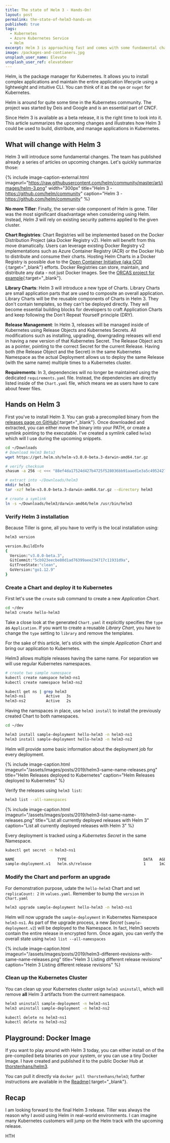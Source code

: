 ```yaml
---
title: The state of Helm 3 - Hands-On!
layout: post
permalink: the-state-of-helm3-hands-on
published: true
tags: 
  - Kubernetes
  - Azure Kubernetes Service
  - Helm
excerpt: Helm 3 is approaching fast and comes with some fundamental changes. See what's happening and how those changes feel in Beta 3.
image: /packages-and-contianers.jpg
unsplash_user_name: Elevate
unsplash_user_ref: elevatebeer
---
```


Helm, is the package manager for Kubernetes. It allows you to install complex applications and maintain the entire application lifecycle using a lightweight and intuitive CLI.  You can think of it as the `npm` or `nuget` for Kubernetes.

Helm is around for quite some time in the Kubernetes community. The project was started by Deis and Google and is an essential part of CNCF.

Since Helm 3 is available as a beta release, it is the right time to look into it. This article summarizes the upcoming changes and illustrates how Helm 3 could be used to build, distribute, and manage applications in Kubernetes.

## What will change with Helm 3

Helm 3 will introduce some fundamental changes. The team has published already a series of articles on upcoming changes. Let's quickly summarize those:

{% include image-caption-external.html imageurl="https://raw.githubusercontent.com/helm/community/master/art/images/helm-3.png" width="300px"
title="Helm 3 - https://github.com/helm/community" caption="Helm 3 - https://github.com/helm/community" %}

**No more Tiller**: Finally, the server-side component of Helm is gone. Tiller was the most significant disadvantage when considering using Helm. Instead, *Helm 3* will rely on existing security patterns applied to the given cluster.

**Chart Registries**: Chart Registries will be implemented based on the Docker Distribution Project (aka Docker Registry v2). Helm will benefit from this move dramatically. Users can leverage existing Docker Registry v2 implementations such as Azure Container Registry (ACR) or the Docker Hub to distribute and consume their charts.  Hosting Helm Charts in a Docker Registry is possible due to the [Open Container Initiative (aka OCI)](https://www.opencontainers.org/){:target="_blank"} efforts. Docker Registries can store, maintain, and distribute any data - not just Docker Images. See the [ORCAS project for example](https://github.com/deislabs/oras){:target="_blank"}.

**Library Charts**: Helm 3 will introduce a new type of Charts. Library Charts are small application parts that are used to composite an overall application. Library Charts will be the reusable components of Charts in Helm 3. They don't contain templates, so they can't be deployed directly. They will become essential building blocks for developers to craft Application Charts and keep following the Don't Repeat Yourself principle (DRY).

**Release Management**: In Helm 3, releases will be managed inside of Kubernetes using Release Objects and Kubernetes Secrets. All modifications such as installing, upgrading, downgrading releases will end in having a new version of that Kubernetes Secret. The Release Object acts as a pointer, pointing to the correct Secret for the current Release. Having both (the Release Object and the Secret) in the same Kubernetes Namespace as the actual Deployment allows us to deploy the same Release (with the same name) multiple times to a Kubernetes cluster.  

**Requirements**: In 3, dependencies will no longer be maintained using the dedicated `requirements.yaml` file. Instead, the dependencies are directly listed inside of the `Chart.yaml` file, which means we as users have to care about fewer files.

## Hands on Helm 3

First you've to install Helm 3. You can grab a precompiled binary from the [releases page on GitHub](https://github.com/helm/helm/releases){:target="_blank"}. Once downloaded and extracted, you can either move the binary into your PATH, or create a symlink pointing to the executable. I've created a symlink called `helm3` which will I use during the upcoming snippets.

```bash
cd ~/Downloads
# Download Helm3 Beta3
wget https://get.helm.sh/helm-v3.0.0-beta.3-darwin-amd64.tar.gz

# verify checksum
shasum -a 256 -c <<< "88ef4da17524d427b4725f528036bb91aaed1e3a5c4952427163c3d881e24d77 *helm-v3.0.0-beta.3-darwin-amd64.tar.gz"

# extract into ~/Downloads/helm3
mkdir helm3
tar -xzf helm-v3.0.0-beta.3-darwin-amd64.tar.gz --directory helm3

# create a symlink
ln -s ~/Downloads/helm3/darwin-amd64/helm /usr/bin/helm3
```

### Verify Helm 3 installation

Because Tiller is gone, all you have to verify is the local installation using:

```bash
helm3 version

version.BuildInfo
{
  Version:"v3.0.0-beta.3",
  GitCommit:"5cb923eecbe80d1ad76399aee234717c11931d9a",
  GitTreeState:"clean",
  GoVersion:"go1.12.9"
}

```

### Create a Chart and deploy it to Kubernetes

First let's use the `create` sub command to create a new *Application Chart*. 

```bash
cd ~/dev
helm3 create hello-helm3

```

Take a close look at the generated `Chart.yaml` it explicitly specifies the `type` as `Application`. If you want to create a reusable *Library Chart*, you have to change the `type` setting to `library` and remove the templates.

For the sake of this article, let's stick with the simple *Application Chart* and bring our application to Kubernetes.

Helm3 allows multiple releases having the same name. For separation we will use regular Kubernetes namespaces.

```bash
# create two sample namespace
kubectl create namspace helm3-ns1
kubectl create namespace helm3-ns2

kubectl get ns | grep helm3
helm3-ns1         Active   3s
helm3-ns2         Active   2s

```

Having the namspaces in place, use `helm3 install` to install the previously created Chart to both namespaces.

```bash
cd ~/dev

helm3 install sample-deployment hello-helm3 -n helm3-ns1
helm3 install sample-deployment hello-helm3 -n helm3-ns2

```

Helm will provide some basic information about the deployment job for every deployment.

{% include image-caption.html imageurl="/assets/images/posts/2019/helm3-same-name-releases.png"
title="Helm Releases deployed to Kubernetes" caption="Helm Releases deployed to Kubernetes" %}

Verify the releases using `helm3 list`:

```bash
helm3 list --all-namespaces

```

{% include image-caption.html imageurl="/assets/images/posts/2019/helm3-list-same-name-releases.png"
title="List all currently deployed releases with Helm 3" caption="List all currently deployed releases with Helm 3" %}

Every deployment is tracked using a *Kubernetes Secret* in the same Namespace.

```bash
kubectl get secret -n helm3-ns1

NAME                   TYPE                                  DATA   AGE
sample-deployment.v1   helm.sh/release                       1      1m26s

```

### Modify the Chart and perform an upgrade

For demonstration purpose, udate the `hello-helm3` Chart and set `replicaCount: 2` in `values.yaml`. Remember to bump the `version` in `Chart.yaml`

```bash
helm3 upgrade sample-deployment hello-helm3 -n helm3-ns1

```

Helm will now upgrade the `sample-deployment` in Kubernetes Namespace `helm3-ns1`. As part of the upgrade process, a new *Secret* (`sample-deployment.v2`) will be deployed to the Namespace. In fact, Helm3 secrets contain the entire release in encrypted form. Once again, you can verify the overall state using `helm3 list --all-namespaces`

{% include image-caption.html imageurl="/assets/images/posts/2019/helm3-different-revisions-with-same-name-releases.png"
title="Helm 3 Listing different release revisions" caption="Helm 3 Listing different release revisions" %}

### Clean up the Kubernetes Cluster

You can clean up your Kubernetes cluster usign `helm3 uninstall`, which will remove **all** Helm 3 artifacts from the currrent namespace.

```bash
helm3 uninstall sample-deployment -n helm3-ns1
helm3 uninstall sample-deployment -n helm3-ns2

kubectl delete ns helm3-ns1
kubectl delete ns helm3-ns2
```

## Playground: Docker Image

If you want to play around with Helm 3 today, you can either install on of the pre-compiled beta binaries on your system, or you can use a tiny Docker Image. I have created and published it to the public Docker Hub at [thorstenhans/helm3](https://hub.docker.com/r/thorstenhans/helm3).

You can pull it directly via `docker pull thorstenhans/helm3`; further instructions are available in the [Readme](https://github.com/ThorstenHans/helm3-docker/blob/master/README.md){:target="_blank"}.

## Recap

I am looking forward to the final Helm 3 release. Tiller was always the reason why I avoid using Helm in real-world environments. I can imagine many Kubernetes customers will jump on the Helm track with the upcoming release.

HTH

